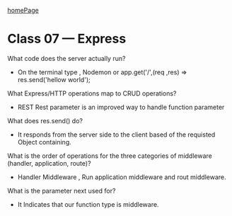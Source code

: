 [homePage](https://henok-6411.github.io/reading-notes)

# Class 07 — Express 

What code does the server actually run?

* On the terminal type , Nodemon or app.get('/',(req ,res) => res.send('hellow world');

What Express/HTTP operations map to CRUD operations?

* REST Rest parameter is an improved way to handle function parameter

What does res.send() do?

* It responds from the server side to the client based of the requisted Object containing. 

What is the order of operations for the three categories of middleware (handler, application, route)?

* Handler Middleware , Run application middleware and rout middleware. 

What is the parameter next used for?

* It Indicates that our function type is middleware.
